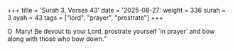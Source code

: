 +++
title = 'Surah 3, Verses 43'
date = '2025-08-27'
weight = 336
surah = 3
ayah = 43
tags = ["lord", "prayer", "prostrate"]
+++

O  Mary! Be devout to your Lord, prostrate yourself ˹in prayer˺ and bow along with those who bow down.”